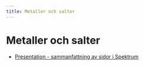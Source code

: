 ```yaml
---
title: Metaller och salter
---
```


# Metaller och salter

* [Presentation - sammanfattning av sidor i Spektrum](https://docs.google.com/presentation/d/1Ph8uNhuZet8qqGTQ-t48qQZ2AzJMC8tF-CRbJz_pKLc/edit?usp=sharing)
